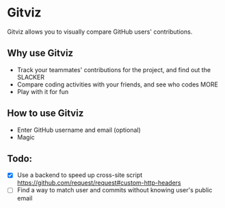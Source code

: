 # Gitviz
Gitviz allows you to visually compare GitHub users' contributions.

## Why use Gitviz
* Track your teammates' contributions for the project, and find out the SLACKER
* Compare coding activities with your friends, and see who codes MORE
* Play with it for fun

## How to use Gitviz
* Enter GitHub username and email (optional)
* Magic

## Todo:
- [x] Use a backend to speed up cross-site script https://github.com/request/request#custom-http-headers
- [ ] Find a way to match user and commits without knowing user's public email
